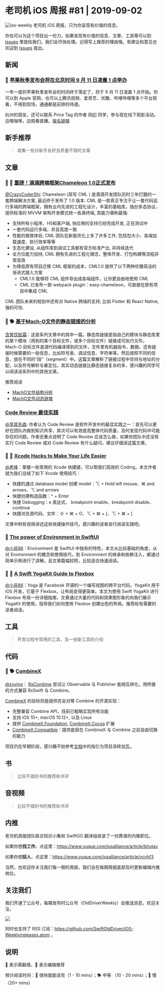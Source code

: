 # 老司机 iOS 周报 #81 | 2019-09-02

![ios-weekly](https://github.com/SwiftOldDriver/iOS-Weekly/blob/master/assets/ios-weekly.png?raw=true)
老司机 iOS 周报，只为你呈现有价值的信息。

你也可以为这个项目出一份力，如果发现有价值的信息、文章、工具等可以到 [Issues](https://github.com/SwiftOldDriver/iOS-Weekly/issues) 里提给我们，我们会尽快处理。记得写上推荐的理由哦。有建议和意见也欢迎到 [Issues](https://github.com/SwiftOldDriver/iOS-Weekly/issues) 提出。

## 新闻

### 🌟 [苹果秋季发布会将在北京时间 9 月 11 日凌晨 1 点举办](https://mp.weixin.qq.com/s/EWItcscmIAhRsAoBRD70Qg)

一年一度的苹果秋季发布会的时间终于落定了，将于 9 月 11 日凌晨 1 点开始。你可以到 Apple 官网，也可以上腾讯视频、爱奇艺、优酷、哔哩哔哩等多个平台观看，不用到现场，通通都是前排的待遇。

杭州的朋友，还可以联系 Price Tag 的作者 [@61](https://weibo.com/liuyi0922) 同学，参与现在线下观影活动。边喝咖啡，边观看直播。[报名链接](http://t.cn/Ai8dWX2j)

## 新手推荐

> 收集一些对新手友好且质量不错的文章

## 文章

### 🌟 🐢 [重磅！滴滴跨端框架Chameleon 1.0正式发布](https://mp.weixin.qq.com/s/kl9JwiS5_IHIZUAW-hPJBQ)

[@CrazyCoderShi](https://github.com/CrazyCoderShi): Chameleon (简写 CML ) 是滴滴开发团队历时三年打磨的一套跨端解决方案, 最近终于发布了 1.0 版本. CML 是一款真正专注于让一套代码运行多端的跨端框架，拥有业内先进的工程化设计，丰富的基础库，独创多态协议，提供标准的 MVVM 架构开发模式统一各类终端, 其能力堪称最强:

- 支持所有小程序、H5和客户端, 快应用的支持已经完成开发, 正在测试中
- 一套代码运行多端，并且高度一致
- 性能的极致体验, CML 团队在新能优化上多了许多工作, 包括包大小、各端加载速度、执行效率等等
- 生态化建设, 从组件库到调试工具都有官方标准产出, 并持续迭代
- 全方位能力加持, CML 拥有先进的工程化理念，整体开发、打包构建等流程非常高效
- 为降低原有项目迁移 CML 框架的成本，CML1.0 提供了以下两种优雅简洁的渐进式接入方案
  - CML1.0 能够将 CML 组件导出成各端组件，让你更自由地使用 CML
  - CML 已发布一款 webpack plugin：easy-chameleon，可直接在原有项目中集成 CML

CML 团队未来的规划中还有对 Native 跨端的支持, 比如 Flutter 和 React Native, 强的可怕.


### 🌟 🐕 [基于Mach-O文件的静态链接的分析](https://juejin.im/post/5d527867f265da03ed1946d2)

[含笑饮砒霜](https://weibo.com/chinafishnews/)：这是系列文章中的其中一篇。静态库链接是指自己的模块与静态库里的某个模块（用到的某个目标文件，或多个目标文件）链接成可执行文件。Mach-O 目标文件是源代码编译得到的文件，文件里有机器指令、数据，还有链接时候需要的一些信息，比如符号表、调试信息、字符串等，然后按照不同的信息，放在不同的“段”（segment）中。这篇文章解析了链接过程中空间与地址的分配，以及符号解析与重定位。其实动态链接比静态链接复杂的多，感兴趣的同学可以阅读该系列中的其他文章。

推荐阅读
- [MachO文件结构分析](https://juejin.im/post/5d5275b251882505417927b5)
- [MachO文件动态链接](https://juejin.im/post/5d5bbc426fb9a06ad3472cee)

### [Code Review 最佳实践](https://mp.weixin.qq.com/s?__biz=MzAxODI5ODMwOA==&mid=2666544605&idx=1&sn=56fe6b058f31d888e9df6509f97d06ca)

[@享耳先森](https://github.com/iblacksun): 作者认为 Code Review 是软件开发中的最佳实践之一：首先可以更好在团队内做到知识共享，其次可以有效提高整体代码质量，及时发现代码中可能存在的问题。作者还重点说明了 Code Review 应该怎么做，如果你团队中还没有实行 Code Review 或对 Code Review 有什么疑问，建议仔细读这篇文章。

### 🌟 🐎 [Xcode Hacks to Make Your Life Easier](https://medium.com/better-programming/xcode-hacks-cf32434cbc2)

[@老峰](https://github.com/GesanTung)：掌握一些常用的 Xcode 快捷键，可以帮我们高效的 Coding，本文作者就为我们总结了如下 Xcode 使用技巧：

- 快捷的通过 database model 创建 model：⌥ + Hold left mouse、⌘ and arrows、⌥ and arrows
- 快捷创建构造函数：^ + Enter
- 快捷 Debugging：e 表达式、 breakpoint enable、breakpoint disable、continue
- 快捷浏览源代码、文件：⇧ + ⌘ + O、⌥ + ⌘ + [、⌥ + ⌘ + ]

文章中附有视频讲述这些快捷操作技巧，感兴趣的读者自行阅读实践吧。

### 🐎 [The power of Environment in SwiftUI](https://mecid.github.io/2019/08/21/the-power-of-environment-in-swiftui/)

[@小非86](https://weibo.com/xuyafei86/)：Environment 是 SwiftUI 中独有的特性，本文从比较基础的角度，从对 Environment 的概念和使用技巧，到 Environment 的继承和依赖注入，都通过简单示例进行了讲解。且文章篇幅较短，比较适合快速阅读。

### 🚧 🐢 [A Swift YogaKit Guide to Flexbox](https://medium.com/swlh/a-swift-yogakit-guide-to-flexbox-fec74e1bffaf)

[@小非86](https://weibo.com/xuyafei86/)：Yoga 是 Facebook 开源的一个编写视图的跨平台代码，YogaKit 用于 iOS 开发，它基于 Flexbox，让布局变得更简单。本文为使用 Swift YogaKit 进行 Flexbox 布局一份详细指南，文章通过大量的代码和效果图形象的向我们展示 YogaKit 的使用，指导我们如何使用 Flexbox 创建出色的布局。推荐给有需要的读者阅读。

## 工具

> 开发过程中常用的工具，及一些新工具的介绍

## 代码

### 🌟 🐕 [CombineX](https://github.com/luoxiu/CombineX)

[@zvving](https://github.com/zvving)：
[RxCombine](https://github.com/freak4pc/RxCombine) 尝试让 Observable 与 Publisher 能相互转化，用桥接的方式兼容 RxSwift 与 Combine。

[CombineX](https://github.com/luoxiu/CombineX) 的目标则是提供完全对等 Combine 的开源实现：

- 完整兼容 Combine API，目前已粗略实现所有功能
- 支持 iOS 10+, macOS 10.12+, 以及 Linux
- 提供 [CombineX.Foundation](https://github.com/luoxiu/CombineX.Foundation), [CombineX.Cocoa](https://github.com/luoxiu/CombineX.Cocoa) 扩展
- [CombineX.Compatible](https://github.com/CombineXCommunity/CombineX.Compatible)：提供底层在 CombineX 与 Combine 之前自由切换的能力

项目仍在早期阶段，感兴趣不妨参考[文档](https://github.com/luoxiu/CombineX/blob/master/README.zh_cn.md#%E8%B4%A1%E7%8C%AE)中的指引为项目添砖加瓦。

## 书

> 比较不错的书的推荐和书评

## 音视频

> 比较不错的书的推荐和书评

## 内推

老司机周报团队联合知识小集和 SwiftGG 翻译组收录了一份靠谱的内推职位。

如果你想**找工作**，点这里：https://www.yuque.com/iosalliance/article/bhutav

如果你想**招人**，点这里：https://www.yuque.com/iosalliance/article/ycyhf3

当然，也欢迎你关注我们每一期的周报，我们会在每期周报底部及时更新编辑内推岗位。

## 关注我们

我们开通了公众号，每期发布时公众号（OldDriverWeekly）会推送消息，欢迎关注。

![](https://github.com/SwiftOldDriver/iOS-Weekly/blob/master/assets/qrcode_for_wechat.jpg?raw=true)

同时也支持了 RSS 订阅：https://github.com/SwiftOldDriver/iOS-Weekly/releases.atom 。

## 说明

🚧 表示需翻墙，🌟 表示编辑推荐

预计阅读时间：🐎 很快就能读完（1 - 10 mins）；🐕 中等 （10 - 20 mins）；🐢 慢（20+ mins）


